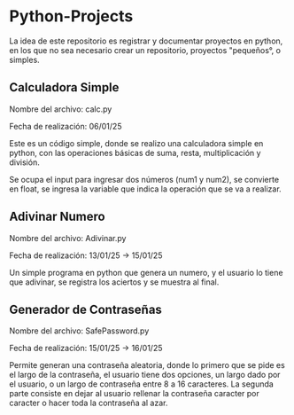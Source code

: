 # Python-Projects
La idea de este repositorio es registrar y documentar proyectos en python, en los que no sea necesario crear un repositorio, proyectos "pequeños°, o simples.
## Calculadora Simple
Nombre del archivo: calc.py

Fecha de realización: 06/01/25

Este es un código simple, donde se realizo una calculadora simple en python, con las operaciones básicas de suma, resta, multiplicación y división.

Se ocupa el input para ingresar dos números (num1 y num2), se convierte en float, se ingresa la variable que indica la operación que se va a realizar.
## Adivinar Numero
Nombre del archivo: Adivinar.py

Fecha de realización: 13/01/25 -> 15/01/25

Un simple programa en python que genera un numero, y el usuario lo tiene que adivinar, se registra los aciertos y se muestra al final.
## Generador de Contraseñas
Nombre del archivo: SafePassword.py

Fecha de realización: 15/01/25 -> 16/01/25

Permite generan una contraseña aleatoria, donde lo primero que se pide es el largo de la contraseña, el usuario tiene dos opciones, un largo dado por el usuario, o un largo de contraseña entre 8 a 16 caracteres. La segunda parte consiste en dejar al usuario rellenar la contraseña caracter por caracter o hacer toda la contraseña al azar.
